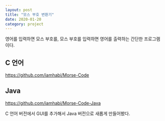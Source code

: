 ```yaml
---
layout: post
title: "모스 부호 변환기"
date: 2020-01-20
category: project
---
```


영어를 입력하면 모스 부호를, 모스 부호를 입력하면 영어를 출력하는 간단한 프로그램이다.

## C 언어
https://github.com/iamhabi/Morse-Code

## Java
https://github.com/iamhabi/Morse-Code-Java

C 언어 버전에서 GUI를 추가해서 Java 버전으로 새롭게 만들어봤다.